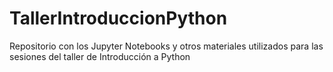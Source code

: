 # TallerIntroduccionPython
Repositorio con los Jupyter Notebooks y otros materiales utilizados para las sesiones del taller de Introducción a Python
